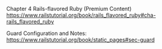 Chapter 4
Rails-flavored Ruby (Premium Content)
https://www.railstutorial.org/book/rails_flavored_ruby#cha-rails_flavored_ruby


Guard Configuration and Notes:
https://www.railstutorial.org/book/static_pages#sec-guard